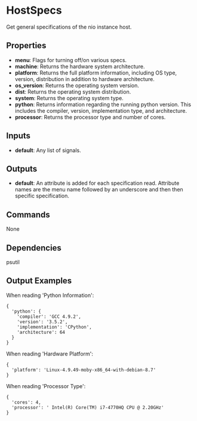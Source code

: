 HostSpecs
===========
Get general specifications of the nio instance host.

Properties
----------
- **menu**: Flags for turning off/on various specs.
- **machine**: Returns the hardware system architecture.
- **platform**: Returns the full platform information, including OS type, version, distribution in addition to hardware architecture.
- **os_version**: Returns the operating system version.
- **dist**: Returns the operating system distribution.
- **system**: Returns the operating system type.
- **python**: Returns information regarding the running python version.  This includes the compiler, version, implementation type, and architecture.
- **processor**: Returns the processor type and number of cores.

Inputs
------
- **default**: Any list of signals.

Outputs
-------
- **default**: An attribute is added for each specification read. Attribute names are the menu name followed by an underscore and then then specific specification.

Commands
--------
None

Dependencies
--------
psutil

Output Examples
---------------
When reading 'Python Information':
```
{
  'python': {
    'compiler': 'GCC 4.9.2',
    'version': '3.5.2',
    'implementation': 'CPython',
    'architecture': 64
  }
}
```

When reading 'Hardware Platform':
```
{
  'platform': 'Linux-4.9.49-moby-x86_64-with-debian-8.7'
}
```

When reading 'Processor Type':
```
{
  'cores': 4,
  'processor': ' Intel(R) Core(TM) i7-4770HQ CPU @ 2.20GHz'
}
```
